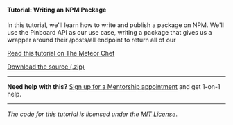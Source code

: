 #### Tutorial: Writing an NPM Package

In this tutorial, we'll learn how to write and publish a package on NPM. We'll use the Pinboard API as our use case, writing a package that gives us a wrapper around their /posts/all endpoint to return all of our

[Read this tutorial on The Meteor Chef](https://themeteorchef.com/tutorials/writing-an-npm-package)  

[Download the source (.zip)](https://github.com/themeteorchef/writing-an-npm-package/archive/master.zip)

---

**Need help with this?** [Sign up for a Mentorship appointment](https://themeteorchef.com/mentorship?readme=writing-an-npm-package) and get 1-on-1 help.

---

_The code for this tutorial is licensed under the [MIT License](http://opensource.org/licenses/MIT)_.
